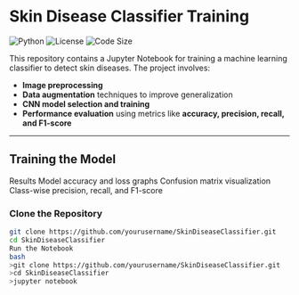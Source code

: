 # Skin Disease Classifier Training
![Python](https://img.shields.io/badge/Python-blue?style=flat-square)
![License](https://img.shields.io/badge/license-MIT-green)
![Code Size](https://img.shields.io/github/languages/code-size/Shehryar237/Skin-Disease-Classifier-Training)

This repository contains a Jupyter Notebook for training a machine learning classifier to detect skin diseases. The project involves:

- **Image preprocessing**
- **Data augmentation** techniques to improve generalization
- **CNN model selection and training**
- **Performance evaluation** using metrics like **accuracy, precision, recall, and F1-score**

---
## Training the Model

Results
Model accuracy and loss graphs
Confusion matrix visualization
Class-wise precision, recall, and F1-score

### Clone the Repository
```bash
git clone https://github.com/yourusername/SkinDiseaseClassifier.git
cd SkinDiseaseClassifier
Run the Notebook
bash
>git clone https://github.com/yourusername/SkinDiseaseClassifier.git
>cd SkinDiseaseClassifier
>jupyter notebook

